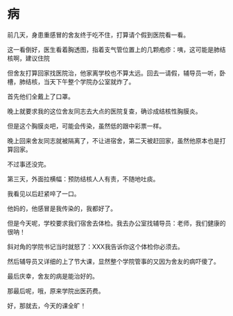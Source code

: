 # 病

前几天，身患重感冒的舍友终于吃不住，打算请个假到医院看一看。

这一看倒好，医生看着胸透图，指着支气管位置上的几颗疱疹：咦，这可能是肺结核啊，建议住院

但舍友打算回家找医院治，他家离学校也不算太远。回去一请假，辅导员一听，卧槽，肺结核，当天下午整个学院办公室就炸了。

首先他们全戴上了口罩。

晚上就要求我的这位舍友同志去大点的医院复查，确诊成结核性胸膜炎。

但是这个胸膜炎吧，可能会传染，虽然低的跟中彩票一样。

晚上回来舍友同志就被隔离了，不让进宿舍，第二天被赶回家，虽然他原本也是打算回家。

不过事还没完。

第三天，外面拉横幅：预防结核人人有责，不随地吐痰。

我看见以后赶紧啐了一口。

他妈的，他感冒是我传染的，我都好了。

但是今天呢，学校要求我们宿舍去体检。我去办公室找辅导员：老师，我们健康的很呐！

斜对角的学院书记当时就怒了：XXX我告诉你这个体检你必须去。

然后辅导员又详细的上了节大课，显然整个学院管事的又因为舍友的病吓傻了。

最后庆幸，舍友的病是能治好的。

那最后呢，哦，原来学院出医药费。

好，那就去，今天的课全旷！
